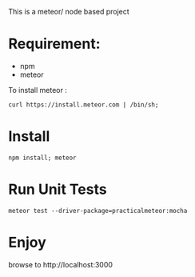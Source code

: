 This is a meteor/ node based project 

# Requirement:
- npm
- meteor

To install meteor :
```
curl https://install.meteor.com | /bin/sh;
```

# Install
```
npm install; meteor
```

# Run Unit Tests
```
meteor test --driver-package=practicalmeteor:mocha
```

# Enjoy
browse to http://localhost:3000

